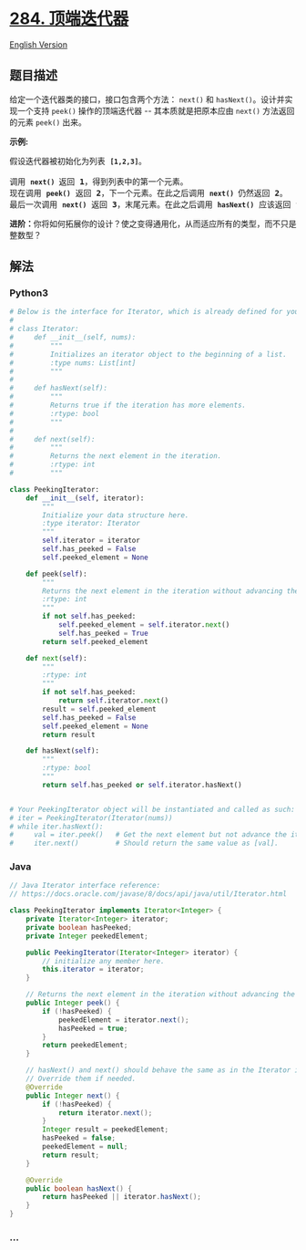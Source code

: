 # [284. 顶端迭代器](https://leetcode-cn.com/problems/peeking-iterator)

[English Version](https://github.com/yanglr/leetcode-ac/blob/master/assets/0200-0299/0284.Peeking%20Iterator/README_EN.md)

## 题目描述

<!-- 这里写题目描述 -->

<p>给定一个迭代器类的接口，接口包含两个方法：&nbsp;<code>next()</code>&nbsp;和&nbsp;<code>hasNext()</code>。设计并实现一个支持&nbsp;<code>peek()</code>&nbsp;操作的顶端迭代器 -- 其本质就是把原本应由&nbsp;<code>next()</code>&nbsp;方法返回的元素&nbsp;<code>peek()</code>&nbsp;出来。</p>

<p><strong>示例:</strong></p>

<pre>假设迭代器被初始化为列表&nbsp;<strong><code>[1,2,3]</code></strong>。

调用&nbsp;<strong><code>next() </code></strong>返回 <strong>1</strong>，得到列表中的第一个元素。
现在调用&nbsp;<strong><code>peek()</code></strong>&nbsp;返回 <strong>2</strong>，下一个元素。在此之后调用&nbsp;<strong><code>next() </code></strong>仍然返回 <strong>2</strong>。
最后一次调用&nbsp;<strong><code>next()</code></strong>&nbsp;返回 <strong>3</strong>，末尾元素。在此之后调用&nbsp;<strong><code>hasNext()</code></strong>&nbsp;应该返回 <strong>false</strong>。
</pre>

<p><strong>进阶：</strong>你将如何拓展你的设计？使之变得通用化，从而适应所有的类型，而不只是整数型？</p>

## 解法

<!-- 这里可写通用的实现逻辑 -->

<!-- tabs:start -->

### **Python3**

<!-- 这里可写当前语言的特殊实现逻辑 -->

```python
# Below is the interface for Iterator, which is already defined for you.
#
# class Iterator:
#     def __init__(self, nums):
#         """
#         Initializes an iterator object to the beginning of a list.
#         :type nums: List[int]
#         """
#
#     def hasNext(self):
#         """
#         Returns true if the iteration has more elements.
#         :rtype: bool
#         """
#
#     def next(self):
#         """
#         Returns the next element in the iteration.
#         :rtype: int
#         """

class PeekingIterator:
    def __init__(self, iterator):
        """
        Initialize your data structure here.
        :type iterator: Iterator
        """
        self.iterator = iterator
        self.has_peeked = False
        self.peeked_element = None

    def peek(self):
        """
        Returns the next element in the iteration without advancing the iterator.
        :rtype: int
        """
        if not self.has_peeked:
            self.peeked_element = self.iterator.next()
            self.has_peeked = True
        return self.peeked_element

    def next(self):
        """
        :rtype: int
        """
        if not self.has_peeked:
            return self.iterator.next()
        result = self.peeked_element
        self.has_peeked = False
        self.peeked_element = None
        return result

    def hasNext(self):
        """
        :rtype: bool
        """
        return self.has_peeked or self.iterator.hasNext()


# Your PeekingIterator object will be instantiated and called as such:
# iter = PeekingIterator(Iterator(nums))
# while iter.hasNext():
#     val = iter.peek()   # Get the next element but not advance the iterator.
#     iter.next()         # Should return the same value as [val].
```

### **Java**

<!-- 这里可写当前语言的特殊实现逻辑 -->

```java
// Java Iterator interface reference:
// https://docs.oracle.com/javase/8/docs/api/java/util/Iterator.html

class PeekingIterator implements Iterator<Integer> {
    private Iterator<Integer> iterator;
    private boolean hasPeeked;
    private Integer peekedElement;

	public PeekingIterator(Iterator<Integer> iterator) {
	    // initialize any member here.
	    this.iterator = iterator;
	}

    // Returns the next element in the iteration without advancing the iterator.
	public Integer peek() {
        if (!hasPeeked) {
            peekedElement = iterator.next();
            hasPeeked = true;
        }
        return peekedElement;
	}

	// hasNext() and next() should behave the same as in the Iterator interface.
	// Override them if needed.
	@Override
	public Integer next() {
	    if (!hasPeeked) {
            return iterator.next();
        }
        Integer result = peekedElement;
        hasPeeked = false;
        peekedElement = null;
        return result;
	}

	@Override
	public boolean hasNext() {
	    return hasPeeked || iterator.hasNext();
	}
}
```

### **...**

```

```

<!-- tabs:end -->
